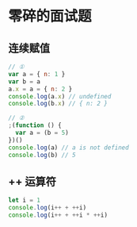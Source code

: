 # 零碎的面试题

## 连续赋值

```js
// ①
var a = { n: 1 }
var b = a
a.x = a = { n: 2 }
console.log(a.x) // undefined
console.log(b.x) // { n: 2 }

// ②
;(function () {
  var a = (b = 5)
})()
console.log(a) // a is not defined
console.log(b) // 5
```

## ++ 运算符

```js
let i = 1
console.log(i++ + ++i)
console.log(i++ + ++i * ++i)
```

#
